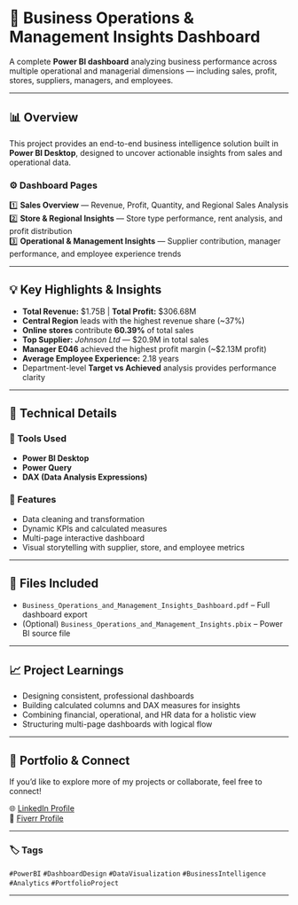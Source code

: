 # 🧠 Business Operations & Management Insights Dashboard

A complete **Power BI dashboard** analyzing business performance across multiple operational and managerial dimensions — including sales, profit, stores, suppliers, managers, and employees.

---

## 📊 **Overview**

This project provides an end-to-end business intelligence solution built in **Power BI Desktop**, designed to uncover actionable insights from sales and operational data.

### ⚙️ **Dashboard Pages**
1️⃣ **Sales Overview** — Revenue, Profit, Quantity, and Regional Sales Analysis  
2️⃣ **Store & Regional Insights** — Store type performance, rent analysis, and profit distribution  
3️⃣ **Operational & Management Insights** — Supplier contribution, manager performance, and employee experience trends  

---

## 💡 **Key Highlights & Insights**
- **Total Revenue:** $1.75B | **Total Profit:** $306.68M  
- **Central Region** leads with the highest revenue share (~37%)  
- **Online stores** contribute **60.39%** of total sales  
- **Top Supplier:** *Johnson Ltd* — $20.9M in total sales  
- **Manager E046** achieved the highest profit margin (~$2.13M profit)  
- **Average Employee Experience:** 2.18 years  
- Department-level **Target vs Achieved** analysis provides performance clarity  

---

## 🧰 **Technical Details**

### 🔹 Tools Used
- **Power BI Desktop**
- **Power Query**
- **DAX (Data Analysis Expressions)**

### 🔹 Features
- Data cleaning and transformation  
- Dynamic KPIs and calculated measures  
- Multi-page interactive dashboard  
- Visual storytelling with supplier, store, and employee metrics  

---

## 📁 **Files Included**
- `Business_Operations_and_Management_Insights_Dashboard.pdf` – Full dashboard export  
- (Optional) `Business_Operations_and_Management_Insights.pbix` – Power BI source file  

---

## 📈 **Project Learnings**
- Designing consistent, professional dashboards  
- Building calculated columns and DAX measures for insights  
- Combining financial, operational, and HR data for a holistic view  
- Structuring multi-page dashboards with logical flow  

---

## 🔗 **Portfolio & Connect**
If you’d like to explore more of my projects or collaborate, feel free to connect!  

🌐 [LinkedIn Profile](https://www.linkedin.com/in/anshumaan-mishra-211118365/)  
💼 [Fiverr Profile](https://www.fiverr.com/users/mi9ans/seller_dashboard)  

---

### 🏷️ **Tags**
`#PowerBI` `#DashboardDesign` `#DataVisualization` `#BusinessIntelligence` `#Analytics` `#PortfolioProject`

---

